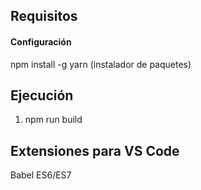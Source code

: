 ## Requisitos

#### Configuración

npm install -g yarn (instalador de paquetes)

## Ejecución

1. npm run build

## Extensiones para VS Code

Babel ES6/ES7
